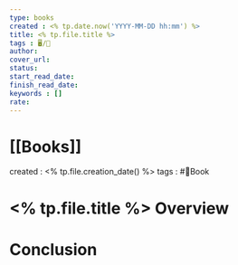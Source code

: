 ```yaml
---
type: books
created : <% tp.date.now('YYYY-MM-DD hh:mm') %>
title: <% tp.file.title %>
tags : 🖥️/📔
author: 
cover_url: 
status: 
start_read_date: 
finish_read_date: 
keywords : []
rate: 
---
```


# [[Books]]
created : <% tp.file.creation_date() %>
tags : #📔Book 

# <% tp.file.title %> Overview


# Conclusion
